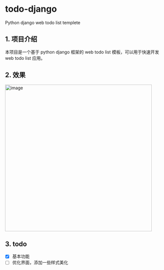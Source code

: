 # todo-django

Python django web todo list templete

## 1. 项目介绍

本项目是一个基于 python django 框架的 web todo list 模板，可以用于快速开发 web todo list 应用。

## 2. 效果

<img width="479" alt="image" src="https://github.com/bravekingzhang/todo-django/assets/4476322/f44725a2-de82-4be4-8c43-90bf2598cf1e">

## 3. todo

- [x] 基本功能
- [ ] 优化界面，添加一些样式美化

